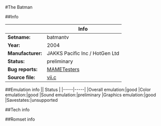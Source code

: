 #The Batman

##Info

||Info|
|-----|-----|
|**Setname:**|batmantv
|**Year:**|2004
|**Manufacturer:**|JAKKS Pacific Inc / HotGen Ltd
|**Status:**|preliminary
|**Bug reports:**|[MAMETesters](http://mametesters.org/view_all_set.php?type=1&temporary=y&search=vii.c)
|**Source file:**|[vii.c](https://github.com/mamedev/mame/blob/master/src/mess/drivers/vii.c)

##Emulation info
|| Status |
|-----|-----|
|Overall emulation:|good
|Color emulation:|good
|Sound emulation:|preliminary
|Graphics emulation:|good
|Savestates:|unsupported

##Tech info

##Romset info

<!--- START OF EDITED COMMENT DO NOT TOUCH TEXT ABOVE-->

